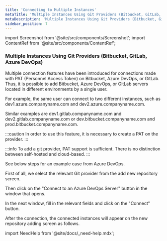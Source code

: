 ```yaml
---
title: 'Connecting to Multiple Instances'
metaTitle: 'Multiple Instances Using Git Providers (Bitbucket, GitLab, Azure DevOps)'
metaDescription: 'Multiple Instances Using Git Providers (Bitbucket, GitLab, Azure DevOps)'
sidebar_position: 7
---
```


import Screenshot from '@site/src/components/Screenshot';
import ContentRef from '@site/src/components/ContentRef';

### Multiple Instances Using Git Providers (Bitbucket, GitLab, Azure DevOps)

Multiple connection features have been introduced for connections made with PAT (Personnel Access Token) on Bitbucket, Azure DevOps, or GitLab. Thus, it is possible to add Bitbucket, Azure DevOps, or GitLab servers located in different environments by a single user.

For example, the same user can connect to two different instances, such as dev1.azure.companyname.com and dev2.azure.companyname.com.

Similar examples are dev1.gitlab.companyname.com and dev2.gitlab.companyname.com or dev.bitbucket.companyname.com and prod.bitbucket.companyname.com.

:::caution
In order to use this feature, it is necessary to create a PAT on the provider.
:::

:::info
To add a git provider, PAT support is sufficient. There is no distinction between self-hosted and cloud-based.
:::

See below steps for an example case from Azure DevOps.

First of all, we select the relevant Git provider from the add new repository screen.

<Screenshot url='https://cdn.appcircle.io/docs/assets/azure-m-repo.png' />

Then click on the "Connect to an Azure DevOps Server" button in the window that opens.

<Screenshot url='https://cdn.appcircle.io/docs/assets/azure-m-repo-1.png' />

In the next window, fill in the relevant fields and click on the "Connect" button.

<Screenshot url='https://cdn.appcircle.io/docs/assets/azure-m-new.png' />

After the connection, the connected instances will appear on the new repository adding screen as follows.

<Screenshot url='https://cdn.appcircle.io/docs/assets/azure-m-last.png' />

import NeedHelp from '@site/docs/\_need-help.mdx';

<NeedHelp />